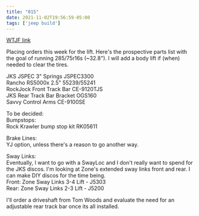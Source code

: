 ```yaml
---
title: "015"
date: 2021-11-02T19:56:59-05:00
tags: ['jeep build']
---
```

[WTJF link](https://wranglertjforum.com/threads/prndls-tj-build-ii-the-green-one.55717/post-994749)

Placing orders this week for the lift. Here's the prospective parts list with the goal of running 285/75r16s (~32.8"). I will add a body lift if (when) needed to clear the tires.  

JKS JSPEC 3" Springs JSPEC3300  
Rancho RS5000x 2.5" 55239/55241  
RockJock Front Track Bar CE-9120TJS  
JKS Rear Track Bar Bracket OGS160  
Savvy Control Arms CE-9100SE  

To be decided:  
Bumpstops:  
Rock Krawler bump stop kit RK05611  

Brake Lines:  
YJ option, unless there's a reason to go another way.  

Sway Links:  
Eventually, I want to go with a SwayLoc and I don't really want to spend for the JKS discos. I'm looking at Zone's extended sway links front and rear. I can make DIY discos for the time being.   
Front: Zone Sway Links 3-4 Lift - J5303  
Rear: Zone Sway Links 2-3 Lift - J5200  

I'll order a driveshaft from Tom Woods and evaluate the need for an adjustable rear track bar once its all installed.